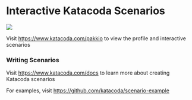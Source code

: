 # Interactive Katacoda Scenarios

[![](http://shields.katacoda.com/katacoda/pakkio/count.svg)](https://www.katacoda.com/pakkio "Get your profile on Katacoda.com")

Visit https://www.katacoda.com/pakkio to view the profile and interactive scenarios

### Writing Scenarios
Visit https://www.katacoda.com/docs to learn more about creating Katacoda scenarios

For examples, visit https://github.com/katacoda/scenario-example
